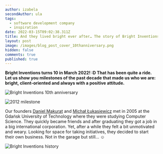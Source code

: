 ```yaml
---
author: izabela
secondAuthor: ula
tags:
  - software development company
  - inspiration
date: 2022-03-15T09:02:38.311Z
title: And they lived bright ever after… The story of Bright Inventions
layout: post
image: /images/blog_post_cover_10thanniversary.png
hidden: false
comments: true
published: true
---
```



**Bright Inventions turns 10 in March 2022! :D That has been quite a ride. Let us show you milestones of the past decade that made us who we are: bright, client-oriented and always with a positive attitude.**

![Bright Inventions 10th anniversary](/images/blog_post_cover_10thanniversary.png)





![2012 milestone](/images/2012.png)

Our founders [Daniel Makurat](/about-us/daniel/) and [Michał Łukasiewicz](/about-us/michal/) met in 2005 at the Gdańsk University of Technology where they were studying Computer Science. They quickly became friends and after graduating they got a job in a big international corporation. Yet, after a while they felt a bit unmotivated and weary. Looking for space for taking initiatives, they decided to start their own business. Not in the garage but still… ☺️

![Bright Inventions history](/images/bright_story_daniel_michal.png)